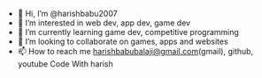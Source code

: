 - 👋 Hi, I’m @harishbabu2007
- 👀 I’m interested in web dev, app dev, game dev
- 🌱 I’m currently learning game dev, competitive programming
- 💞️ I’m looking to collaborate on games, apps and websites
- 📫 How to reach me harishbabubalaji@gmail.com(gmail), github, youtube Code With harish

<!---
harishbabu2007/harishbabu2007 is a ✨ special ✨ repository because its `README.md` (this file) appears on your GitHub profile.
You can click the Preview link to take a look at your changes.
--->
